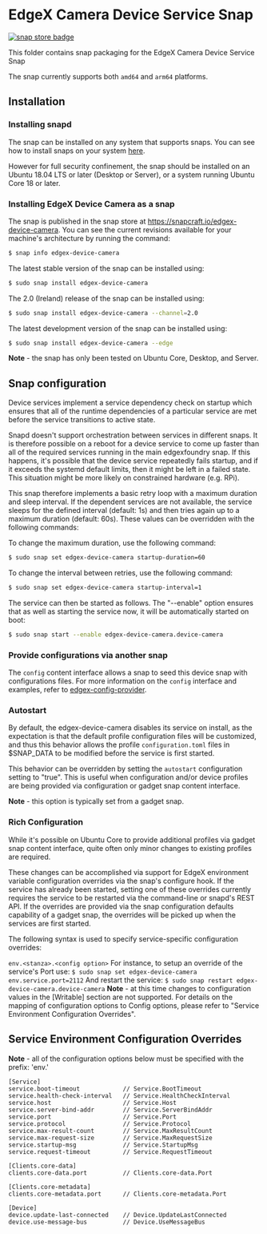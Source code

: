 # EdgeX Camera Device Service Snap
[![snap store badge](https://raw.githubusercontent.com/snapcore/snap-store-badges/master/EN/%5BEN%5D-snap-store-black-uneditable.png)](https://snapcraft.io/edgex-device-camera)

This folder contains snap packaging for the EdgeX Camera Device Service Snap

The snap currently supports both `amd64` and `arm64` platforms.

## Installation

### Installing snapd
The snap can be installed on any system that supports snaps. You can see how to install 
snaps on your system [here](https://snapcraft.io/docs/installing-snapd/6735).

However for full security confinement, the snap should be installed on an 
Ubuntu 18.04 LTS or later (Desktop or Server), or a system running Ubuntu Core 18 or later.

### Installing EdgeX Device Camera as a snap
The snap is published in the snap store at https://snapcraft.io/edgex-device-camera.
You can see the current revisions available for your machine's architecture by running the command:

```bash
$ snap info edgex-device-camera
```

The latest stable version of the snap can be installed using:

```bash
$ sudo snap install edgex-device-camera
```

The 2.0 (Ireland) release of the snap can be installed using:

```bash
$ sudo snap install edgex-device-camera --channel=2.0
```

The latest development version of the snap can be installed using:

```bash
$ sudo snap install edgex-device-camera --edge
```

**Note** - the snap has only been tested on Ubuntu Core, Desktop, and Server.

## Snap configuration

Device services implement a service dependency check on startup which ensures that all of the runtime dependencies of a particular service are met before the service transitions to active state.

Snapd doesn't support orchestration between services in different snaps. It is therefore possible on a reboot for a device service to come up faster than all of the required services running in the main edgexfoundry snap. If this happens, it's possible that the device service repeatedly fails startup, and if it exceeds the systemd default limits, then it might be left in a failed state. This situation might be more likely on constrained hardware (e.g. RPi).

This snap therefore implements a basic retry loop with a maximum duration and sleep interval. If the dependent services are not available, the service sleeps for the defined interval (default: 1s) and then tries again up to a maximum duration (default: 60s). These values can be overridden with the following commands:
    
To change the maximum duration, use the following command:

```bash
$ sudo snap set edgex-device-camera startup-duration=60
```

To change the interval between retries, use the following command:

```bash
$ sudo snap set edgex-device-camera startup-interval=1
```

The service can then be started as follows. The "--enable" option
ensures that as well as starting the service now, it will be automatically started on boot:

```bash
$ sudo snap start --enable edgex-device-camera.device-camera
```

### Provide configurations via another snap

The `config` content interface allows a snap to seed this device
snap with configurations files. For more information on the `config` interface
and examples, refer to [edgex-config-provider](https://github.com/canonical/edgex-config-provider).

### Autostart
By default, the edgex-device-camera disables its service on install, as the expectation is that the default profile configuration files will be customized, and thus this behavior allows the profile ```configuration.toml``` files in $SNAP_DATA to be modified before the service is first started.

This behavior can be overridden by setting the ```autostart``` configuration setting to "true". This is useful when configuration and/or device profiles are being provided via configuration or gadget snap content interface.

**Note** - this option is typically set from a gadget snap.

### Rich Configuration
While it's possible on Ubuntu Core to provide additional profiles via gadget 
snap content interface, quite often only minor changes to existing profiles are required. 

These changes can be accomplished via support for EdgeX environment variable 
configuration overrides via the snap's configure hook.
If the service has already been started, setting one of these overrides currently requires the
service to be restarted via the command-line or snapd's REST API. 
If the overrides are provided via the snap configuration defaults capability of a gadget snap, 
the overrides will be picked up when the services are first started.

The following syntax is used to specify service-specific configuration overrides:


```env.<stanza>.<config option>```
For instance, to setup an override of the service's Port use:
```$ sudo snap set edgex-device-camera env.service.port=2112```
And restart the service:
```$ sudo snap restart edgex-device-camera.device-camera```
**Note** - at this time changes to configuration values in the [Writable] section are not supported.
For details on the mapping of configuration options to Config options, please refer to "Service Environment Configuration Overrides".

## Service Environment Configuration Overrides
**Note** - all of the configuration options below must be specified with the prefix: 'env.'

```
[Service]
service.boot-timeout            // Service.BootTimeout
service.health-check-interval   // Service.HealthCheckInterval
service.host                    // Service.Host
service.server-bind-addr        // Service.ServerBindAddr
service.port                    // Service.Port
service.protocol                // Service.Protocol
service.max-result-count        // Service.MaxResultCount
service.max-request-size        // Service.MaxRequestSize
service.startup-msg             // Service.StartupMsg
service.request-timeout         // Service.RequestTimeout

[Clients.core-data]
clients.core-data.port          // Clients.core-data.Port

[Clients.core-metadata]
clients.core-metadata.port      // Clients.core-metadata.Port

[Device]
device.update-last-connected    // Device.UpdateLastConnected
device.use-message-bus          // Device.UseMessageBus
```
